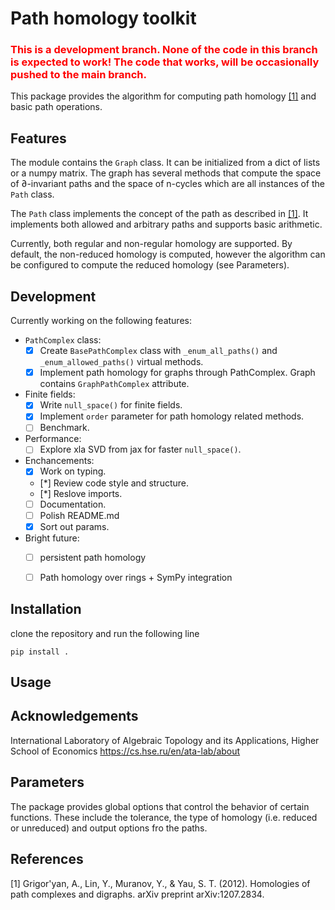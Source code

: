 # Path homology toolkit


**<h3 style="color: red"> This is a development branch. None of the code in this branch is expected to work! The code that works, will be occasionally pushed to the main branch. </h3>**

This package provides the algorithm for computing path homology [[1]](#1) and basic path operations. 

## Features

The module contains the ``Graph`` class. It can be initialized from a dict of lists or a numpy matrix. The graph has several methods that compute the space of ∂-invariant paths and the space of n-cycles which are all instances of the ``Path`` class.

The ``Path`` class implements the concept of the path as described in [[1]](#1). It implements both allowed and arbitrary paths and supports basic arithmetic.

Currently, both regular and non-regular homology are supported. By default, the non-reduced homology is computed, however the algorithm can be configured to compute the reduced homology (see Parameters).


## Development

Currently working on the following features:

- ``PathComplex`` class:
    - [x] Create ``BasePathComplex`` class with ``_enum_all_paths()`` and ``_enum_allowed_paths()`` virtual methods.
    - [x] Implement path homology for graphs through PathComplex. Graph contains ``GraphPathComplex`` attribute.
- Finite fields:
    - [x] Write ``null_space()`` for finite fields.
    - [x] Implement ``order`` parameter for path homology related methods.
    - [ ] Benchmark.
- Performance:
    - [ ] Explore xla SVD from jax for faster ``null_space()``.
- Enchancements:
    - [x] Work on typing.
    - [*] Review code style and structure.
    - [*] Reslove imports.
    - [ ] Documentation.
    - [ ] Polish README.md
    - [x] Sort out params.
- Bright future:
    - [ ] persistent path homology
    - [ ] Path homology over rings + SymPy integration


## Installation

clone the repository and run the following line

    pip install .

## Usage

## Acknowledgements

International Laboratory of Algebraic Topology and its Applications, Higher School of Economics https://cs.hse.ru/en/ata-lab/about

## Parameters

The package provides global options that control the behavior of certain functions. These include the tolerance, the type of homology (i.e. reduced or unreduced) and output options fro the paths.

## References
<a id="1">[1]</a>
Grigor'yan, A., Lin, Y., Muranov, Y., & Yau, S. T. (2012). Homologies of path complexes and digraphs. arXiv preprint arXiv:1207.2834.




